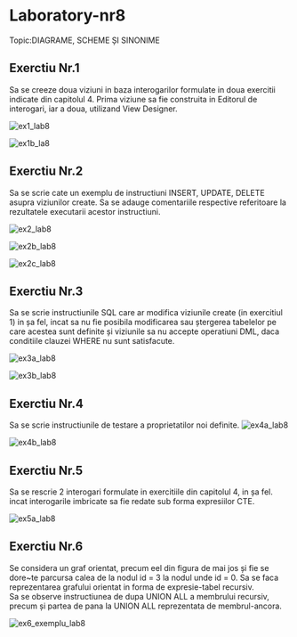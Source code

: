 # Laboratory-nr8
Topic:DIAGRAME, SCHEME ȘI SINONIME
## Exerctiu Nr.1
Sa se creeze doua viziuni in baza interogarilor formulate in doua exercitii indicate din capitolul
4. Prima viziune sa fie construita in Editorul de interogari, iar a doua, utilizand View
Designer.

![ex1_lab8](https://user-images.githubusercontent.com/33803222/48983197-8478dd00-f0f4-11e8-9c0a-21e73fa103a3.PNG)


![ex1b_la8](https://user-images.githubusercontent.com/33803222/48831873-776c8e80-ed80-11e8-8cc2-5bd2ac2794f6.PNG)

## Exerctiu Nr.2
Sa se scrie cate un exemplu de instructiuni INSERT, UPDATE, DELETE asupra viziunilor
create. Sa se adauge comentariile respective referitoare la rezultatele executarii acestor
instructiuni.

![ex2_lab8](https://user-images.githubusercontent.com/33803222/48983205-96f31680-f0f4-11e8-8eb6-ac4dd6527541.PNG)

![ex2b_lab8](https://user-images.githubusercontent.com/33803222/48983207-99557080-f0f4-11e8-802c-ee877a313451.PNG)

![ex2c_lab8](https://user-images.githubusercontent.com/33803222/48983209-9a869d80-f0f4-11e8-8ed3-7039bd1aa885.PNG)

## Exerctiu Nr.3
Sa se scrie instructiunile SQL care ar modifica viziunile create (in exercitiul 1) in șa fel, incat
sa nu fie posibila modificarea sau ștergerea tabelelor pe care acestea sunt definite și viziunile
sa nu accepte operatiuni DML, daca conditiile clauzei WHERE nu sunt satisfacute.

![ex3a_lab8](https://user-images.githubusercontent.com/33803222/48984198-7e3d2d80-f101-11e8-8cdc-ae2022b3872d.PNG)


![ex3b_lab8](https://user-images.githubusercontent.com/33803222/48984199-8006f100-f101-11e8-89ea-bd2e5f03bdbe.PNG)


## Exerctiu Nr.4
Sa se scrie instructiunile de testare a proprietatilor noi definite.
![ex4a_lab8](https://user-images.githubusercontent.com/33803222/48984205-8f863a00-f101-11e8-8ae9-b8c1f54720b7.PNG)


![ex4b_lab8](https://user-images.githubusercontent.com/33803222/48984206-90b76700-f101-11e8-9cb5-590a122553e7.PNG)


## Exerctiu Nr.5
Sa se rescrie 2 interogari formulate in exercitiile din capitolul 4, in șa fel. incat interogarile
imbricate sa fie redate sub forma expresiilor CTE.

![ex5a_lab8](https://user-images.githubusercontent.com/33803222/48984870-17704200-f10a-11e8-8090-f04381b5d5bc.PNG)


## Exerctiu Nr.6
Se considera un graf orientat, precum eel din figura de mai jos și fie se dore~te parcursa calea
de la nodul id = 3 la nodul unde id = 0. Sa se faca reprezentarea grafului orientat in forma de
expresie-tabel recursiv.<br>
Sa se observe instructiunea de dupa UNION ALL a membrului recursiv, precum și partea de
pana la UNION ALL reprezentata de membrul-ancora.

![ex6_exemplu_lab8](https://user-images.githubusercontent.com/33803222/48997177-bb340f00-f157-11e8-9598-fbcd94be6943.PNG)









